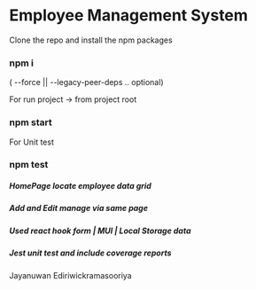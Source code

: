 # Employee Management System

Clone the repo and install the npm packages

### npm i

( --force || --legacy-peer-deps .. optional)

For run project -> from project root

### npm start

For Unit test

### npm test

##### HomePage locate employee data grid

##### Add and Edit manage via same page

##### Used react hook form | MUI | Local Storage data

##### Jest unit test and include coverage reports

Jayanuwan Ediriwickramasooriya
